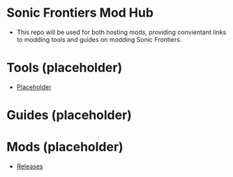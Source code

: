 # Sonic Frontiers Mod Hub
- This repo will be used for both hosting mods, providing convientant links to modding tools and guides on modding Sonic Frontiers. 

# Tools (placeholder)
- [Placeholder]()

# Guides (placeholder)

# Mods (placeholder)

- [Releases](https://github.com/CamoRF/Sonic-Frontiers-Mod-Hub/releases)
